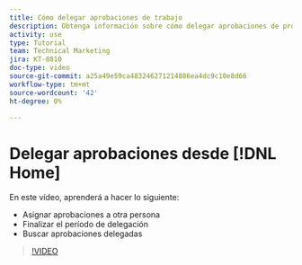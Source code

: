 ```yaml
---
title: Cómo delegar aprobaciones de trabajo
description: Obtenga información sobre cómo delegar aprobaciones de proyectos, tareas, problemas y partes de tiempo a otro usuario.
activity: use
type: Tutorial
team: Technical Marketing
jira: KT-8810
doc-type: video
source-git-commit: a25a49e59ca483246271214886ea4dc9c10e8d66
workflow-type: tm+mt
source-wordcount: '42'
ht-degree: 0%

---
```


# Delegar aprobaciones desde [!DNL Home]

En este vídeo, aprenderá a hacer lo siguiente:

* Asignar aprobaciones a otra persona
* Finalizar el período de delegación
* Buscar aprobaciones delegadas

>[!VIDEO](https://video.tv.adobe.com/v/336094/?quality=12&learn=on)

<!---
learn more URLS
Delegate approval request
--->
